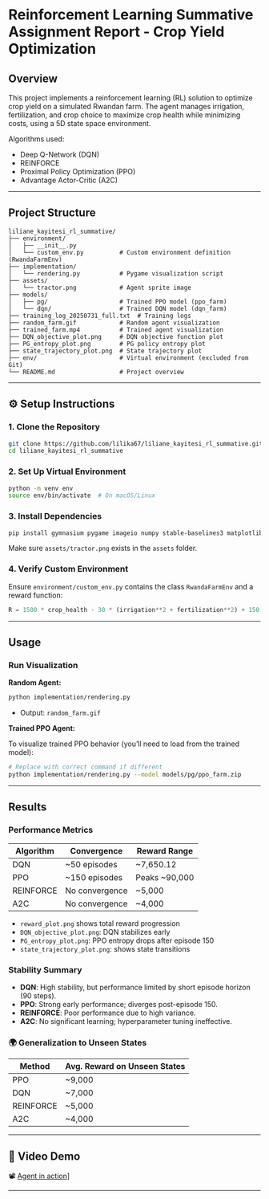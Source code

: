 #  Reinforcement Learning Summative Assignment Report - Crop Yield Optimization

##  Overview
This project implements a reinforcement learning (RL) solution to optimize crop yield on a simulated Rwandan farm. The agent manages irrigation, fertilization, and crop choice to maximize crop health while minimizing costs, using a 5D state space environment.

Algorithms used:
- Deep Q-Network (DQN)
- REINFORCE
- Proximal Policy Optimization (PPO)
- Advantage Actor-Critic (A2C)

---

##  Project Structure

```
liliane_kayitesi_rl_summative/
├── environment/
│   ├── __init__.py
│   └── custom_env.py          # Custom environment definition (RwandaFarmEnv)
├── implementation/
│   └── rendering.py           # Pygame visualization script
├── assets/
│   └── tractor.png            # Agent sprite image
├── models/
│   ├── pg/                    # Trained PPO model (ppo_farm)
│   └── dqn/                   # Trained DQN model (dqn_farm)
├── training_log_20250731_full.txt  # Training logs
├── random_farm.gif            # Random agent visualization
├── trained_farm.mp4           # Trained agent visualization
├── DQN_objective_plot.png     # DQN objective function plot
├── PG_entropy_plot.png        # PG policy entropy plot
├── state_trajectory_plot.png  # State trajectory plot
├── env/                       # Virtual environment (excluded from Git)
└── README.md                  # Project overview
```

---

## ⚙️ Setup Instructions

### 1. Clone the Repository

```bash
git clone https://github.com/lilika67/liliane_kayitesi_rl_summative.git
cd liliane_kayitesi_rl_summative
```

### 2. Set Up Virtual Environment

```bash
python -m venv env
source env/bin/activate  # On macOS/Linux
```

### 3. Install Dependencies

```bash
pip install gymnasium pygame imageio numpy stable-baselines3 matplotlib
```

Make sure `assets/tractor.png` exists in the `assets` folder.

### 4. Verify Custom Environment

Ensure `environment/custom_env.py` contains the class `RwandaFarmEnv` and a reward function:

```python
R = 1500 * crop_health - 30 * (irrigation**2 + fertilization**2) + 150 * crop_choice
```

---

##  Usage

###  Run Visualization

**Random Agent:**

```bash
python implementation/rendering.py
```

- Output: `random_farm.gif`

**Trained PPO Agent:**

To visualize trained PPO behavior (you’ll need to load from the trained model):

```bash
# Replace with correct command if different
python implementation/rendering.py --model models/pg/ppo_farm.zip
```

---

##  Results

###  Performance Metrics

| Algorithm   | Convergence | Reward Range     |
|-------------|-------------|------------------|
| DQN         | ~50 episodes | ~7,650.12        |
| PPO         | ~150 episodes | Peaks ~90,000    |
| REINFORCE   | No convergence | ~5,000         |
| A2C         | No convergence | ~4,000         |

- `reward_plot.png` shows total reward progression
- `DQN_objective_plot.png`: DQN stabilizes early
- `PG_entropy_plot.png`: PPO entropy drops after episode 150
- `state_trajectory_plot.png`: shows state transitions

###  Stability Summary

- **DQN**: High stability, but performance limited by short episode horizon (90 steps).
- **PPO**: Strong early performance; diverges post-episode 150.
- **REINFORCE**: Poor performance due to high variance.
- **A2C**: No significant learning; hyperparameter tuning ineffective.

### 🌍 Generalization to Unseen States

| Method     | Avg. Reward on Unseen States |
|------------|------------------------------|
| PPO        | ~9,000                       |
| DQN        | ~7,000                       |
| REINFORCE  | ~5,000                       |
| A2C        | ~4,000                       |

---

## 🎥 Video Demo

📽️ [Agent in action](https://www.loom.com/share/8d7ef2d24dd643cca7c67396752cb7df?sid=d66e32ed-71a3-4007-a3cc-9e46843519cd)]

---


